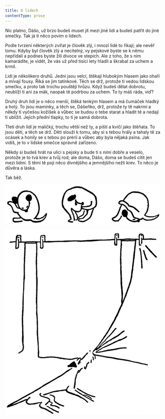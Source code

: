 ```yaml
---
title: O lidech
contentType: prose
---
```


<section>

Nic platno, Dášo, už brzo budeš muset jít mezi jiné lidi a budeš patřit do jiné smečky. Tak já ti něco povím o lidech.

Podle tvrzení některých zvířat je člověk zlý, i mnozí lidé to říkají; ale nevěř tomu. Kdyby byl člověk zlý a necitelný, vy pejskové byste se k němu nepřidali a podnes byste žili divoce ve stepích. Ale z toho, že s ním kamarádíte, je vidět, že vás už před tisíci lety hladil a škrabal za uchem a krmil.

Lidí je několikero druhů. Jedni jsou velcí, štěkají hlubokým hlasem jako ohaři a mívají fousy. Říká se jim tatínkové. Těch se drž, protože ti vedou lidskou smečku, a proto tak trochu pouštějí hrůzu. Když budeš dělat dobrotu, neublíží ti ani za mák, naopak tě podrbou za uchem. To ty máš ráda, viď?

Druhý druh lidí je o něco menší, štěká tenkým hlasem a má čumáček hladký a holý. To jsou maminky, a těch se, Dášeňko, drž, protože ty tě nakrmí a někdy ti vyčešou kožíšek a vůbec se budou o tebe starat a hladit tě a nedají ti ublížit. Jejich přední tlapky, to ti je samá dobrota.

Třetí druh lidí je maličký, trochu větší než ty, a piští a kvičí jako štěňata. To jsou děti, a těch se drž. Děti slouží k tomu, aby si s tebou hrály a tahaly tě za ocásek a honily se s tebou po prérii a vůbec aby byla nějaká psina. Jak vidíš, je to v lidské smečce správně zařízeno.

Někdy si budeš hrát na ulici s pejsky a bude ti s nimi dobře a veselo, protože je to tvá krev a tvůj rod; ale doma, Dášo, doma se budeš cítit jen mezi lidmi. S těmi tě pojí něco divnějšího a jemnějšího nežli krev. To něco je důvěra a láska.

Tak běž.

![dasenka_ilustrace_053](./resources/dasenka_ilustrace_053.jpg)

</section>


<section>

![dasenka_ilustrace_056](./resources/dasenka_ilustrace_056.jpg)

</section>

[^1]: Bis, repete a da capo (ital.) – v hudebním názvosloví dvakrát, opakuj od začátku. _Pozn. red._

[^2]: Infighting (angl.) – boj zblízka (např. v boxu). _Pozn. red._

[^3]: Gagát – tmavý minerál, drahý kámen; dříve zaměňovaný s jantarem. _Pozn. red._
